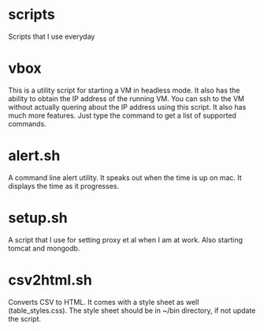 scripts
=======

Scripts that I use everyday


vbox
====
This is a utility script for starting a VM in headless mode.   It also has the ability to obtain the IP address of the running VM.   You can ssh to the VM without actually quering about the IP address using this script.   It also has much more features.   Just type the command to get a list of supported commands.

alert.sh
=========
A command line alert utility.   It speaks out when the time is up on mac.   It displays the time as it progresses.

setup.sh
=========
A script that I use for setting proxy et al when I am at work.   Also starting tomcat and mongodb.

csv2html.sh
===========
Converts CSV to HTML.   It comes with a style sheet as well (table_styles.css).   The style sheet should be in ~/bin directory, if not update the script.


